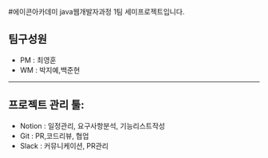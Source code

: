 #에이콘아카데미 java웹개발자과정 1팀 세미프로젝트입니다.

## 팀구성원

- PM : 최영훈
- WM : 박지예,백준현

---

## 프로젝트 관리 툴:

- Notion : 일정관리, 요구사항분석, 기능리스트작성
- Git : PR,코드리뷰, 협업
- Slack : 커뮤니케이션, PR관리
